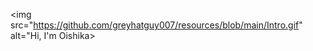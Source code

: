 <p align="center" >

 <img src="https://github.com/greyhatguy007/resources/blob/main/Intro.gif" alt="Hi, I'm Oishika>
</p>

<br/>

